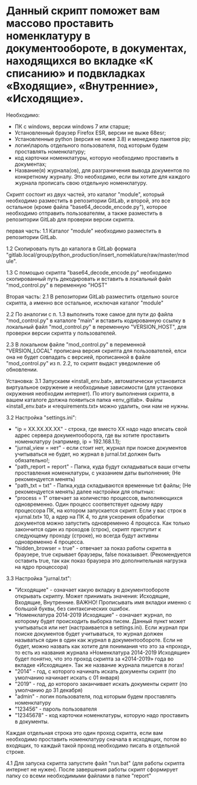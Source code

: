 # Данный скрипт поможет вам массово проставить номенклатуру в документообороте, в документах, находящихся во вкладке «К списанию» и подвкладках «Входящие», «Внутренние», «Исходящие».

Необходимо:
- ПК с windows, версии windows 7 или старше;
- Установленный браузер Firefox ESR, версии не выже 68esr;
- Установленные python (версия не ниже 3.8) и менеджер пакетов pip;
- логин\пароль отдельного пользователя, под которым будем проставлять номенклатуру;
- код карточки номенклатуры, которую необходимо проставить в документах;
- Название(я) журнала(ов), для разграничения вывода документов по конкретному журналу. Это необходимо, если вы хотите для каждого журнала прописать свою отдельную номенклатуру.

Скрипт состоит из двух частей, это каталог "module", который необходимо разместить в репозитории GitLab, и второй, это все остальное (кроме файла "base64_decode_encode.py"), которое необходимо отправить пользователям, а также разместить в репозитории GitLab для проверки версии скрипта.

первая часть:
1.1 Каталог "module" необходимо разместить в репозитории GitLab.

1.2 Скопировать путь до каталога в GitLab формата "gitlab.local/group/python_production/insert_nomeklature/raw/master/module".

1.3 С помощью скрипта "base64_decode_encode.py" необходимо скопированный путь декодировать и вставить в локальный файл "mod_control.py" в переменную "HOST"

Вторая часть:
2.1 В репозитории GitLab разместить отдельно source скрипта, а именно все остальное, исключая каталог "module"

2.2 По аналогии с п. 1.3 выполнить тоже самое для пути до файла "mod_control.py" в каталоге "main" и вставить кодированную ссылку в локальный файл "mod_control.py" в переменную "VERSION_HOST", для проверки версии скрипта у пользователей.

2.3 В локальном файле "mod_control.py" в переменной "VERSION_LOCAL" прописана версия скрипта для пользователей, елси она не будет совпадать с версией, прописанной в файле "mod_control.py" из п. 2.2, то скрипт выдаст уведомление об обновлении.

Установка:
3.1 Запускаем «install_env.bat», автоматически установится виртуальное окружение и необходимые зависимости (для установки окружения необходим интернет). По итогу выполнения скрипта, в вашем каталоге должна появиться папка «env_gitlab». Файлы «install_env.bat» и «requirements.txt» можно удалить, они нам не нужны.

3.2 Настройка "settings.ini":

- "ip = ХХ.XX.ХХ.XХ" - строка, где вместо XX надо надо вписать свой адрес сервера документооборота, где вы хотите проставить номенклатуру (например, ip = 192.168.1.1);
- "jurnal_view = нет" - если стоит нет, журнал при поиске документов учитываться не будет, но журнал в jurnal.txt должен быть обязательно!;
- "path_report = report" - Папка, куда будут складываться ваши отчеты проставления номенклатуры, с указанием даты выполнения; (Не рекомендуется менять)
- "path_txt = txt" - Папка,куда складываются временные txt файлы; (Не рекомендуется менять)
далее настройки для опытных:
- "process = 1" отвечает за количество процессов, выполняющихся одновременно. Один процесс соответствует одному ядру процессора ПК, на котором запускается скрипт. Если у вас строк в «jurnal.txt» 10, а ядер на ПК 4, то для ускорения обработки документов можно запустить одновременно 4 процесса. Как только закончится один из проходов (строк), скрипт приступит к следующему проходу (строке), но всегда будут активны одновременно 4 процесса.
- "hidden_browser = true" - отвечает за показ работы скрипта в браузере, true скрывает браузеры, false показывает. (Рекомендуется оставить true, так как показ браузера это дополнительная нагрузка на ядро процессора)

3.3 Настройка "jurnal.txt":

- "Исходящие" - означает какую вкладку в документообороте открывать скрипту. Может принимать значения: Исходящие, Входящие, Внутренние. ВАЖНО! Прописывать имя вкладки именно с большой буквы, без синтаксических ошибок.
- "Номенклатура 2014-2019 Исходящие" - означает журнал, по которому будет происходить выборка писем. Данный пункт может учитываться или нет (настраивается в settings.ini). Если журнал при поиске документов будет учитываться, то журнал должен называться один в один как журнал в документообороте. Если не будет, можно назвать как хотите для понимания что это за «проход», то есть из названия журнала »Номенклатура 2014-2019 Исходящие» будет понятно, что это проход скрипта за «2014-2019» года во вкладке «Исходящие». Так же название журнала пишется в логах!
- "2014" - год, с которого начинать искать документы скрипт (по умолчанию начинает искать с 01 января)
- "2019" - год, до которого заканчивает искать документы скрипт (по умолчанию до 31 декабря)
- "admin" - логин пользователя, под которым будем проставлять номенклатуру
- "123456" - пароль пользователя
- "12345678" - код карточки номенклатуры, которую надо проставить в документы.

Каждая отдельная строка это один проход скрипта, если вам необходимо проставить номенклатуру сначала в исходящих, потом во входящих, то каждый такой проход необходимо писать в отдельной строке.

4.1 Для запуска скрипта запустите файл "run.bat" (для работы скрипта интернет не нужен). После завершения работы скрипт сформирует папку со всеми необходимыми файлами в папке "report"
